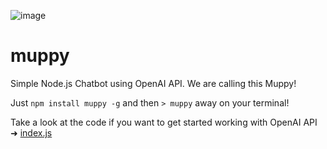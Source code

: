 ![image](https://github.com/shamasis/muppy/assets/232373/44671224-0704-4ca4-8346-a21aca45f846)

# muppy

Simple Node.js Chatbot using OpenAI API. We are calling this Muppy!

Just `npm install muppy -g` and then `> muppy` away on your terminal!

Take a look at the code if you want to get started working with OpenAI API
➜ [index.js](index.js)

